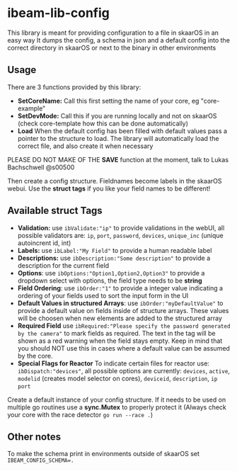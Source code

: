 # ibeam-lib-config


This library is meant for providing configuration to a file in skaarOS in an easy way
It dumps the config, a schema in json and a default config into the correct directory in skaarOS or next to the binary in other environments

## Usage 

There are 3 functions provided by this library:

- **SetCoreName:** Call this first setting the name of your core, eg "core-example"
- **SetDevMode:** Call this if you are running locally and not on skaarOS (check core-template how this can be done automatically)
- **Load** When the default config has been filled with default values pass a pointer to the structure to load. The library will automatically load the correct file, and also create it when necessary

PLEASE DO NOT MAKE OF THE **SAVE** function at the moment, talk to Lukas Bachschwell @s00500

Then create a config structure. Fieldnames become labels in the skaarOS webui. Use the **struct tags** if you like your field names to be different!

## Available struct Tags

* **Validation:** use `ibValidate:"ip"` to provide validations in the webUI, all possible validators are: `ip`, `port`, `password`, `devices`, `unique_inc` (unique autoincrent id, int)
* **Labels:** use `ibLabel:"My Field"` to provide a human readable label
* **Descriptions:** use `ibDescription:"Some description"` to provide a description for the current field
* **Options**: use `ibOptions:"Option1,Option2,Option3"` to provide a dropdown select with options, the field type needs to be **string**
* **Field Ordering**: use `ibOrder:"1"` to provide a integer value indicating a ordering of your fields used to sort the input form in the UI
* **Default Values in structured Arrays**: use `ibOrder:"myDefaultValue"` to provide a default value on fields inside of structure arrays. These values will be choosen when new elements are added to the structured array
* **Required Field** use `ibRequired:"Please specify the password generated by the camera"` to mark fields as required. The text in the tag will be shown as a red warning when the field stays empty. Keep in mind that you should NOT use this in cases where a default value can be assumed by the core.
* **Special Flags for Reactor**  To indicate certain files for reactor use: `ibDispatch:"devices"`, all possible options are currently: `devices`, `active`, `modelid` (creates model selector on cores), `deviceid`, `description`, `ip` `port`


Create a default instance of your config structure. If it needs to be used on multiple go routines use a **sync.Mutex** to properly protect it (Always check your core with the race detector `go run --race .`)

## Other notes

To make the schema print in environments outside of skaarOS set `IBEAM_CONFIG_SCHEMA=.`

